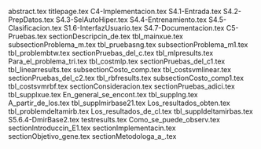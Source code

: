 abstract.tex
titlepage.tex
C4-Implementacion.tex
S4.1-Entrada.tex
S4.2-PrepDatos.tex
S4.3-SelAutoHiper.tex
S4.4-Entrenamiento.tex
S4.5-Clasificacion.tex
S1.6-InterfazUsuario.tex
S4.7-Documentacion.tex
C5-Pruebas.tex
sectionDescripcin_de.tex
tbl_mainxue.tex
subsectionProblema_m.tex
tbl_pruebasng.tex
subsectionProblema_m1.tex
tbl_problembtw.tex
sectionPruebas_del_c.tex
tbl_mlpresults.tex
Para_el_problema_tri.tex
tbl_costmlp.tex
sectionPruebas_del_c1.tex
tbl_linearresults.tex
subsectionCosto_comp.tex
tbl_costsvmlinear.tex
sectionPruebas_del_c2.tex
tbl_rbfresults.tex
subsectionCosto_comp1.tex
tbl_costsvmrbf.tex
sectionConsideracion.tex
sectionPruebas_adici.tex
tbl_supplxue.tex
En_general_se_encont.tex
tbl_supplng.tex
A_partir_de_los.tex
tbl_supplmirbase21.tex
Los_resultados_obten.tex
tbl_problemdeltamirb.tex
Los_resultados_de_cl.tex
tbl_suppldeltamirbas.tex
S5.6.4-DmirBase2.tex
testresults.tex
Como_se_puede_observ.tex
sectionIntroduccin_E1.tex
sectionImplementacin.tex
sectionObjetivo_gene.tex
sectionMetodologa_a_.tex
